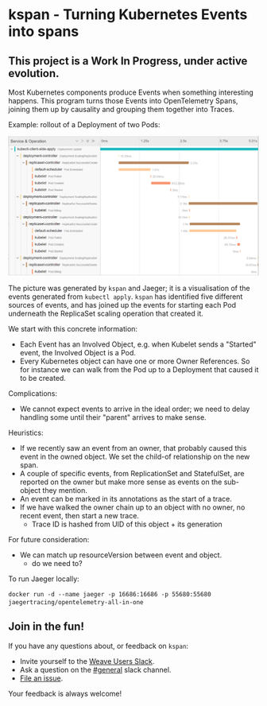 # kspan - Turning Kubernetes Events into spans

## This project is a Work In Progress, under active evolution.

Most Kubernetes components produce Events when something interesting happens.
This program turns those Events into OpenTelemetry Spans, joining them up
by causality and grouping them together into Traces.

Example: rollout of a Deployment of two Pods:

![image](example-2pod.png)

The picture was generated by `kspan` and Jaeger; it is a visualisation of the
events generated from `kubectl apply`. `kspan` has identified five different
sources of events, and has joined up the events for starting each Pod underneath
the ReplicaSet scaling operation that created it.

We start with this concrete information:
 * Each Event has an Involved Object, e.g. when Kubelet sends a "Started" event,
   the Involved Object is a Pod.
 * Every Kubernetes object can have one or more Owner References. So for instance
   we can walk from the Pod up to a Deployment that caused it to be created.

Complications:
 * We cannot expect events to arrive in the ideal order; we need to delay handling some until their "parent" arrives to make sense.

Heuristics:
 * If we recently saw an event from an owner, that probably caused this event
   in the owned object. We set the child-of relationship on the new span.
 * A couple of specific events, from ReplicationSet and StatefulSet, are reported on
   the owner but make more sense as events on the sub-object they mention.
 * An event can be marked in its annotations as the start of a trace.
 * If we have walked the owner chain up to an object with no owner, no recent event,
   then start a new trace.
   *  Trace ID is hashed from UID of this object + its generation

For future consideration:
 * We can match up resourceVersion between event and object.
   * do we need to?

To run Jaeger locally:
```
docker run -d --name jaeger -p 16686:16686 -p 55680:55680 jaegertracing/opentelemetry-all-in-one
```

## <a name="join"></a>Join in the fun!

If you have any questions about, or feedback on `kspan`:

- Invite yourself to the <a href="https://slack.weave.works/" target="_blank">Weave Users Slack</a>.
- Ask a question on the [#general](https://weave-community.slack.com/messages/general/) slack channel.
- [File an issue](https://github.com/weaveworks-experiments/kspan/issues/new).

Your feedback is always welcome!
